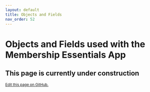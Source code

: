 ```yaml
---
layout: default
title: Objects and Fields
nav_order: 52
---
```

# Objects and Fields used with the Membership Essentials App

## This page is currently under construction



<footer>
   <a href="https://github.com/SFDO-Community-Sprints/MembershipSchemaAndBenefits-Documentation/edit/main/docs/Technical_Documentation/Objects-and-fields.md" style="font-size: smaller;">Edit this page on GitHub.</a>
</footer>
